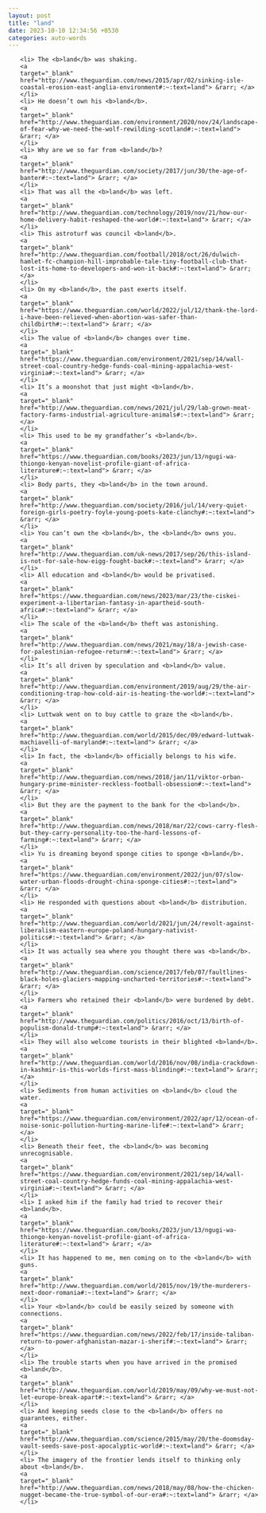```yaml
---
layout: post
title: "land"
date: 2023-10-10 12:34:56 +0530
categories: auto-words
---
```

<ol>

    <li> The <b>land</b> was shaking.
    <a 
    target="_blank" 
    href="http://www.theguardian.com/news/2015/apr/02/sinking-isle-coastal-erosion-east-anglia-environment#:~:text=land"> &rarr; </a>
    </li>
    <li> He doesn’t own his <b>land</b>.
    <a 
    target="_blank" 
    href="http://www.theguardian.com/environment/2020/nov/24/landscape-of-fear-why-we-need-the-wolf-rewilding-scotland#:~:text=land"> &rarr; </a>
    </li>
    <li> Why are we so far from <b>land</b>?
    <a 
    target="_blank" 
    href="http://www.theguardian.com/society/2017/jun/30/the-age-of-banter#:~:text=land"> &rarr; </a>
    </li>
    <li> That was all the <b>land</b> was left.
    <a 
    target="_blank" 
    href="http://www.theguardian.com/technology/2019/nov/21/how-our-home-delivery-habit-reshaped-the-world#:~:text=land"> &rarr; </a>
    </li>
    <li> This astroturf was council <b>land</b>.
    <a 
    target="_blank" 
    href="http://www.theguardian.com/football/2018/oct/26/dulwich-hamlet-fc-champion-hill-improbable-tale-tiny-football-club-that-lost-its-home-to-developers-and-won-it-back#:~:text=land"> &rarr; </a>
    </li>
    <li> On my <b>land</b>, the past exerts itself.
    <a 
    target="_blank" 
    href="https://www.theguardian.com/world/2022/jul/12/thank-the-lord-i-have-been-relieved-when-abortion-was-safer-than-childbirth#:~:text=land"> &rarr; </a>
    </li>
    <li> The value of <b>land</b> changes over time.
    <a 
    target="_blank" 
    href="https://www.theguardian.com/environment/2021/sep/14/wall-street-coal-country-hedge-funds-coal-mining-appalachia-west-virginia#:~:text=land"> &rarr; </a>
    </li>
    <li> It’s a moonshot that just might <b>land</b>.
    <a 
    target="_blank" 
    href="http://www.theguardian.com/news/2021/jul/29/lab-grown-meat-factory-farms-industrial-agriculture-animals#:~:text=land"> &rarr; </a>
    </li>
    <li> This used to be my grandfather’s <b>land</b>.
    <a 
    target="_blank" 
    href="https://www.theguardian.com/books/2023/jun/13/ngugi-wa-thiongo-kenyan-novelist-profile-giant-of-africa-literature#:~:text=land"> &rarr; </a>
    </li>
    <li> Body parts, they <b>land</b> in the town around.
    <a 
    target="_blank" 
    href="http://www.theguardian.com/society/2016/jul/14/very-quiet-foreign-girls-poetry-foyle-young-poets-kate-clanchy#:~:text=land"> &rarr; </a>
    </li>
    <li> You can’t own the <b>land</b>, the <b>land</b> owns you.
    <a 
    target="_blank" 
    href="http://www.theguardian.com/uk-news/2017/sep/26/this-island-is-not-for-sale-how-eigg-fought-back#:~:text=land"> &rarr; </a>
    </li>
    <li> All education and <b>land</b> would be privatised.
    <a 
    target="_blank" 
    href="https://www.theguardian.com/news/2023/mar/23/the-ciskei-experiment-a-libertarian-fantasy-in-apartheid-south-africa#:~:text=land"> &rarr; </a>
    </li>
    <li> The scale of the <b>land</b> theft was astonishing.
    <a 
    target="_blank" 
    href="http://www.theguardian.com/news/2021/may/18/a-jewish-case-for-palestinian-refugee-return#:~:text=land"> &rarr; </a>
    </li>
    <li> It’s all driven by speculation and <b>land</b> value.
    <a 
    target="_blank" 
    href="http://www.theguardian.com/environment/2019/aug/29/the-air-conditioning-trap-how-cold-air-is-heating-the-world#:~:text=land"> &rarr; </a>
    </li>
    <li> Luttwak went on to buy cattle to graze the <b>land</b>.
    <a 
    target="_blank" 
    href="http://www.theguardian.com/world/2015/dec/09/edward-luttwak-machiavelli-of-maryland#:~:text=land"> &rarr; </a>
    </li>
    <li> In fact, the <b>land</b> officially belongs to his wife.
    <a 
    target="_blank" 
    href="http://www.theguardian.com/news/2018/jan/11/viktor-orban-hungary-prime-minister-reckless-football-obsession#:~:text=land"> &rarr; </a>
    </li>
    <li> But they are the payment to the bank for the <b>land</b>.
    <a 
    target="_blank" 
    href="http://www.theguardian.com/news/2018/mar/22/cows-carry-flesh-but-they-carry-personality-too-the-hard-lessons-of-farming#:~:text=land"> &rarr; </a>
    </li>
    <li> Yu is dreaming beyond sponge cities to sponge <b>land</b>.
    <a 
    target="_blank" 
    href="https://www.theguardian.com/environment/2022/jun/07/slow-water-urban-floods-drought-china-sponge-cities#:~:text=land"> &rarr; </a>
    </li>
    <li> He responded with questions about <b>land</b> distribution.
    <a 
    target="_blank" 
    href="http://www.theguardian.com/world/2021/jun/24/revolt-against-liberalism-eastern-europe-poland-hungary-nativist-politics#:~:text=land"> &rarr; </a>
    </li>
    <li> It was actually sea where you thought there was <b>land</b>.
    <a 
    target="_blank" 
    href="http://www.theguardian.com/science/2017/feb/07/faultlines-black-holes-glaciers-mapping-uncharted-territories#:~:text=land"> &rarr; </a>
    </li>
    <li> Farmers who retained their <b>land</b> were burdened by debt.
    <a 
    target="_blank" 
    href="http://www.theguardian.com/politics/2016/oct/13/birth-of-populism-donald-trump#:~:text=land"> &rarr; </a>
    </li>
    <li> They will also welcome tourists in their blighted <b>land</b>.
    <a 
    target="_blank" 
    href="http://www.theguardian.com/world/2016/nov/08/india-crackdown-in-kashmir-is-this-worlds-first-mass-blinding#:~:text=land"> &rarr; </a>
    </li>
    <li> Sediments from human activities on <b>land</b> cloud the water.
    <a 
    target="_blank" 
    href="https://www.theguardian.com/environment/2022/apr/12/ocean-of-noise-sonic-pollution-hurting-marine-life#:~:text=land"> &rarr; </a>
    </li>
    <li> Beneath their feet, the <b>land</b> was becoming unrecognisable.
    <a 
    target="_blank" 
    href="https://www.theguardian.com/environment/2021/sep/14/wall-street-coal-country-hedge-funds-coal-mining-appalachia-west-virginia#:~:text=land"> &rarr; </a>
    </li>
    <li> I asked him if the family had tried to recover their <b>land</b>.
    <a 
    target="_blank" 
    href="https://www.theguardian.com/books/2023/jun/13/ngugi-wa-thiongo-kenyan-novelist-profile-giant-of-africa-literature#:~:text=land"> &rarr; </a>
    </li>
    <li> It has happened to me, men coming on to the <b>land</b> with guns.
    <a 
    target="_blank" 
    href="http://www.theguardian.com/world/2015/nov/19/the-murderers-next-door-romania#:~:text=land"> &rarr; </a>
    </li>
    <li> Your <b>land</b> could be easily seized by someone with connections.
    <a 
    target="_blank" 
    href="https://www.theguardian.com/news/2022/feb/17/inside-taliban-return-to-power-afghanistan-mazar-i-sherif#:~:text=land"> &rarr; </a>
    </li>
    <li> The trouble starts when you have arrived in the promised <b>land</b>.
    <a 
    target="_blank" 
    href="http://www.theguardian.com/world/2019/may/09/why-we-must-not-let-europe-break-apart#:~:text=land"> &rarr; </a>
    </li>
    <li> And keeping seeds close to the <b>land</b> offers no guarantees, either.
    <a 
    target="_blank" 
    href="http://www.theguardian.com/science/2015/may/20/the-doomsday-vault-seeds-save-post-apocalyptic-world#:~:text=land"> &rarr; </a>
    </li>
    <li> The imagery of the frontier lends itself to thinking only about <b>land</b>.
    <a 
    target="_blank" 
    href="http://www.theguardian.com/news/2018/may/08/how-the-chicken-nugget-became-the-true-symbol-of-our-era#:~:text=land"> &rarr; </a>
    </li>